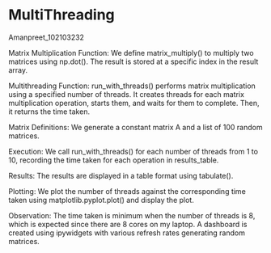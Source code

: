# MultiThreading
Amanpreet_102103232

Matrix Multiplication Function: We define matrix_multiply() to multiply two matrices using np.dot(). The result is stored at a specific index in the result array.

Multithreading Function: run_with_threads() performs matrix multiplication using a specified number of threads. It creates threads for each matrix multiplication operation, starts them, and waits for them to complete. Then, it returns the time taken.

Matrix Definitions: We generate a constant matrix A and a list of 100 random matrices.

Execution: We call run_with_threads() for each number of threads from 1 to 10, recording the time taken for each operation in results_table.

Results: The results are displayed in a table format using tabulate().

Plotting: We plot the number of threads against the corresponding time taken using matplotlib.pyplot.plot() and display the plot.

Observation: The time taken is minimum when the number of threads is 8, which is expected since there are 8 cores on my laptop. A dashboard is created using ipywidgets with various refresh rates generating random matrices.
